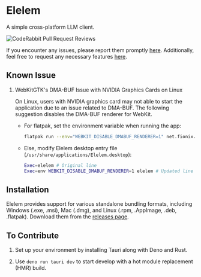 # Elelem

A simple cross-platform LLM client.

![CodeRabbit Pull Request Reviews](https://img.shields.io/coderabbit/prs/github/nazebzurati/elelem?utm_source=oss&utm_medium=github&utm_campaign=nazebzurati%2Felelem&labelColor=171717&color=FF570A&link=https%3A%2F%2Fcoderabbit.ai&label=CodeRabbit+Reviews)

If you encounter any issues, please report them promptly [here](https://github.com/nazebzurati/elelem/issues). Additionally, feel free to request any necessary features [here](https://github.com/nazebzurati/elelem/issues).

## Known Issue

1. WebKitGTK's DMA-BUF Issue with NVIDIA Graphics Cards on Linux

    On Linux, users with NVIDIA graphics card may not able to start the application due to an issue related to DMA-BUF. The following suggestion disables the DMA-BUF renderer for WebKit.
    
    - For flatpak, set the environment variable when running the app:

      ```bash
      flatpak run --env="WEBKIT_DISABLE_DMABUF_RENDERER=1" net.fionix.elelem
      ```
    
    - Else, modify Elelem desktop entry file (`/usr/share/applications/Elelem.desktop`):
      
      ```bash
      Exec=elelem # Original line
      Exec=env WEBKIT_DISABLE_DMABUF_RENDERER=1 elelem # Updated line
      ```

    

## Installation

Elelem provides support for various standalone bundling formats, including Windows (.exe, .msi), Mac (.dmg), and Linux (.rpm, .AppImage, .deb, .flatpak). Download them from the [releases page](https://github.com/nazebzurati/elelem/releases).

## To Contribute

1. Set up your environment by installing Tauri along with Deno and Rust.

2. Use `deno run tauri dev` to start develop with a hot module replacement (HMR) build.